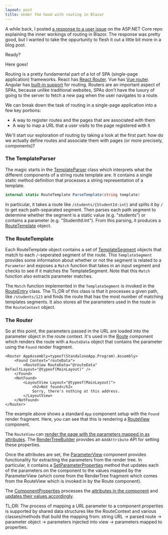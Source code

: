 ```yaml
---
layout: post
title: Under the hood with routing in Blazor
---
```


A while back, I posted [a response to a user issue](https://github.com/dotnet/aspnetcore/issues/21668#issuecomment-626909464) on the ASP.NET Core repo explaining the inner workings of routing in Blazor. The response was pretty good, but I wanted to take the oppurtunity to flesh it out a little bit more in a blog post.

Ready?

Here goes!

Routing is a pretty fundamental part of a lot of SPA (single-page application) frameworks. React has [React Router](https://reach.tech/router/). Vue has [Vue router](https://router.vuejs.org/). Angular has [built-in support](https://angular.io/guide/router) for routing. Routers are an important aspect of SPAs, because unlike traditional websites, SPAs don't have the luxury of going to the server to fetch a new pag when the user navigates to a route.

We can break down the task of routing in a single-page application into a few key portions:

- A way to register routes and the pages that are associated with them
- A way to map a URL that a user visits to the page registered with it

We'll start our exploration of routing by taking a look at the first part: how do we actually define routes and associate them with pages (or more precisely, components)?

### The TemplateParser
The magic starts in the [TemplateParser](https://github.com/captainsafia/aspnetcore/blob/403bdaa1a6144d791c8ca38c112c39c7e51def17/src/Components/Components/src/Routing/TemplateParser.cs) class which interprets what the different components of a string route template are. It contains a single static method definition that processes a string representation of a template.

```csharp
internal static RouteTemplate ParseTemplate(string template)
```

In particular, it takes a route like `/students/{StudentId:int}` and splits it by `/` to get each path-separated segment. Then parses each path segment to determine whether the segment is a static value (e.g. "students") or contains a parameter (e.g. "StudentId:int"). From this parsing, it produces a [RouteTemplate](https://github.com/captainsafia/aspnetcore/blob/2535bb127d4d99e7d008991aa74d8a05c946c0a5/src/Components/Components/src/Routing/RouteTemplate.cs) object.

### The RouteTemplate
Each RouteTemplate object contains a set of [TemplateSegment](https://github.com/captainsafia/aspnetcore/blob/403bdaa1a6144d791c8ca38c112c39c7e51def17/src/Components/Components/src/Routing/TemplateSegment.cs) objects that match to each `/`-seperated segment of the route. This `TemplateSegment` provides some information about whether or not the segment is related to a `Parameter` and exposes a `Match` function that takes in an input segment and checks to see if it matches the TemplateSegment. Note that this `Match` function also extracts parameter matches.

The `Match` function implemented in the `TemplateSegment` is invoked in the [RouteEntry](https://github.com/captainsafia/aspnetcore/blob/2535bb127d4d99e7d008991aa74d8a05c946c0a5/src/Components/Components/src/Routing/RouteEntry.cs#L28) class. The TL;DR of this class is that it processes a given path, like `/students/123` and finds the route that has the most number of matching templates segments. It also stores all the parameters used in the route in the `RouteContext` object.

### The Router
So at this point, the parameters passed in the URL are loaded into the parameter object in the route context. It's used in the [Route](https://github.com/captainsafia/aspnetcore/blob/2535bb127d4d99e7d008991aa74d8a05c946c0a5/src/Components/Components/src/Routing/Router.cs#L115) component which renders the route with a `RouteData` object that contains the parameter using the `Found` render fragment.

```
<Router AppAssembly=typeof(StandaloneApp.Program).Assembly>
    <Found Context="routeData">
        <RouteView RouteData="@routeData" DefaultLayout="@typeof(MainLayout)" />
    </Found>
    <NotFound>
        <LayoutView Layout="@typeof(MainLayout)">
            <h2>Not found</h2>
            Sorry, there's nothing at this address.
        </LayoutView>
    </NotFound>
</Router>
```

The example above shows a standard `App` component setup with the `Found` render fragment. Here, you can see that this is rendering a [RouteView](https://github.com/captainsafia/aspnetcore/blob/2535bb127d4d99e7d008991aa74d8a05c946c0a5/src/Components/Components/src/RouteView.cs) component.

The `RouteView` can [render the page with the parameters mapped in as attributes](https://github.com/captainsafia/aspnetcore/blob/2535bb127d4d99e7d008991aa74d8a05c946c0a5/src/Components/Components/src/RouteView.cs#L78). The [RenderTreeBuilder](https://github.com/captainsafia/aspnetcore/blob/2535bb127d4d99e7d008991aa74d8a05c946c0a5/src/Components/Components/src/Rendering/RenderTreeBuilder.cs#L186) provides an `AddAttribute` API for setting these properties.

Once the attributes are set, the [ParameterView](https://github.com/captainsafia/aspnetcore/blob/2535bb127d4d99e7d008991aa74d8a05c946c0a5/src/Components/Components/src/ParameterView.cs) component provides functionality for extracting the parameters from the render tree. In particular, it contains a [SetParameterProperties](https://github.com/captainsafia/aspnetcore/blob/2535bb127d4d99e7d008991aa74d8a05c946c0a5/src/Components/Components/src/ParameterView.cs#L234) method that updates each of the parameters on the component to the values mapped by the ParameterView (which come from the RenderTree fragment which comes from the RouteView which is invoked in by the Route component).

The [ComponentProperties](https://github.com/captainsafia/aspnetcore/blob/2535bb127d4d99e7d008991aa74d8a05c946c0a5/src/Components/Components/src/Reflection/ComponentProperties.cs) processes the [attributes in the component](https://github.com/captainsafia/aspnetcore/blob/2535bb127d4d99e7d008991aa74d8a05c946c0a5/src/Components/Components/src/Reflection/ComponentProperties.cs#L226) and [updates their values accordingly](https://github.com/captainsafia/aspnetcore/blob/2535bb127d4d99e7d008991aa74d8a05c946c0a5/src/Components/Components/src/Reflection/ComponentProperties.cs#L38).

TL;DR: The process of mapping a URL parameter to a component properties is supported by shared data structures like the RouteContext and various classes/methods that build the mapping from: string URL -> parsed route -> parameter object -> parameters injected into view -> parameters mapped to properties.
